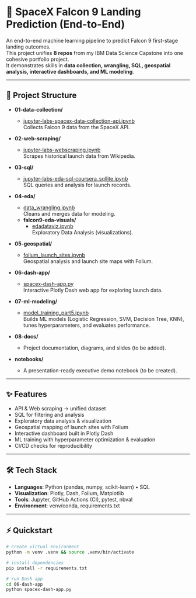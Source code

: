 # 🚀 SpaceX Falcon 9 Landing Prediction (End-to-End)

An end-to-end machine learning pipeline to predict Falcon 9 first-stage landing outcomes.  
This project unifies **8 repos** from my IBM Data Science Capstone into one cohesive portfolio project.  
It demonstrates skills in **data collection, wrangling, SQL, geospatial analysis, interactive dashboards, and ML modeling**.

---

## 📂 Project Structure

- **01-data-collection/**
  - [jupyter-labs-spacex-data-collection-api.ipynb](01-data-collection/Spacex-data-collection-api.ipynb)  
  Collects Falcon 9 data from the SpaceX API.

- **02-web-scraping/**
  - [jupyter-labs-webscraping.ipynb](02-web-scraping/Spacex-wiki-webscraping.ipynb)  
  Scrapes historical launch data from Wikipedia.

- **03-sql/**
  - [jupyter-labs-eda-sql-coursera_sqllite.ipynb](03-sql/jupyter-labs-eda-sql-coursera_sqllite.ipynb)  
  SQL queries and analysis for launch records.

- **04-eda/**
  - [data_wrangling.ipynb](04-eda/data_wrangling.ipynb)  
  Cleans and merges data for modeling.  
  - **falcon9-eda-visuals/**
    - [edadataviz.ipynb](04-eda/falcon9-eda-visuals/edadataviz.ipynb)  
    Exploratory Data Analysis (visualizations).

- **05-geospatial/**
  - [folium_launch_sites.ipynb](05-geospatial/folium_launch_sites.ipynb)  
  Geospatial analysis and launch site maps with Folium.

- **06-dash-app/**
  - [spacex-dash-app.py](06-dash-app/spacex-dash-app.py)  
  Interactive Plotly Dash web app for exploring launch data.

- **07-ml-modeling/**
  - [model_training_part5.ipynb](07-ml-modeling/model_training_part5.ipynb)  
  Builds ML models (Logistic Regression, SVM, Decision Tree, KNN), tunes hyperparameters, and evaluates performance.

- **08-docs/**
  - Project documentation, diagrams, and slides (to be added).

- **notebooks/**
  - A presentation-ready executive demo notebook (to be created).

---

## ✨ Features

- API & Web scraping → unified dataset  
- SQL for filtering and analysis  
- Exploratory data analysis & visualization  
- Geospatial mapping of launch sites with Folium  
- Interactive dashboard built in Plotly Dash  
- ML training with hyperparameter optimization & evaluation  
- CI/CD checks for reproducibility

---

## 🛠️ Tech Stack

- **Languages**: Python (pandas, numpy, scikit-learn) • SQL  
- **Visualization**: Plotly, Dash, Folium, Matplotlib  
- **Tools**: Jupyter, GitHub Actions (CI), pytest, nbval  
- **Environment**: venv/conda, requirements.txt  

---

## ⚡ Quickstart

```bash
# create virtual environment
python -m venv .venv && source .venv/bin/activate

# install dependencies
pip install -r requirements.txt

# run Dash app
cd 06-dash-app
python spacex-dash-app.py
